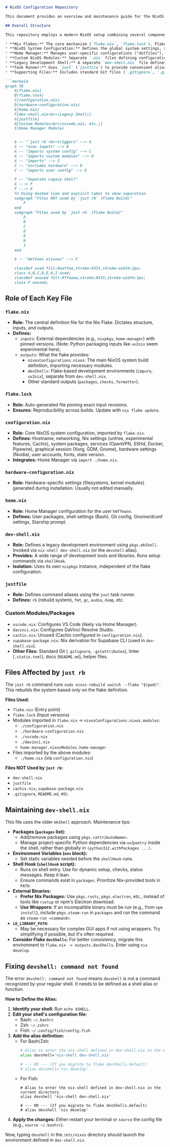 ```markdown
# NixOS Configuration Repository

This document provides an overview and maintenance guide for the NixOS configuration repository located at `/etc/nixos`. It utilizes Nix Flakes for reproducibility and Home Manager for user-specific dotfile management.

## Overall Structure

This repository employs a modern NixOS setup combining several components:

* **Nix Flakes:** The core mechanism (`flake.nix`, `flake.lock`). Flakes define dependencies (inputs) and outputs (like the NixOS system configuration and development shells), ensuring reproducible builds by pinning exact dependency versions.
* **NixOS System Configuration:** Defines the global system settings, services, hardware configuration, and system-wide packages (`configuration.nix`, `hardware-configuration.nix`).
* **Home Manager:** Manages user-specific configurations ("dotfiles"), packages, and services declaratively (`home.nix`). It's integrated into the NixOS system build via the flake.
* **Custom NixOS Modules:** Separate `.nix` files defining configurations for specific applications or settings (`vscode.nix`, `davinci.nix`). These are imported into the main system configuration.
* **Legacy Development Shell:** A separate `dev-shell.nix` file defines a development environment using the older `nix-shell` (or `pkgs.mkShell`) mechanism. This is not currently integrated with the flake's `devShells` output.
* **Task Runner:** Uses `just` (`justfile`) to provide convenient aliases for common administrative tasks like rebuilding the system.
* **Supporting Files:** Includes standard Git files (`.gitignore`, `.gitattributes`), linter configs (`.statix.toml`), package definitions (`supabase-package.nix`), and other helper files.

```mermaid
graph TD
    A[flake.nix]
    B(flake.lock)
    C[configuration.nix]
    D(hardware-configuration.nix)
    E[home.nix]
    F[dev-shell.nix<br>(Legacy Shell)]
    G[justfile]
    H[Custom Modules<br>(vscode.nix, etc.)]
    I(Home Manager Module)


    G -- "`just rb`<br>triggers" --> A
    A -- "uses inputs" --> B
    A -- "imports system config" --> C
    A -- "imports custom modules" --> H
    A -- "imports" --> I
    C -- "includes hardware" --> D
    C -- "imports user config" --> E

    F -- "Separate Legacy Shell"
    A -.-> F
    F -.-> A
    %% Using dashed line and explicit label to show separation
    subgraph "Files NOT used by `just rb` (Flake Build)"
        F
    end
    subgraph "Files used by `just rb` (Flake Build)"
        A
        B
        C
        D
        E
        H
        I
    end

    G -- "defines aliases" --> F

    classDef used fill:#aaffaa,stroke:#333,stroke-width:2px;
    class A,B,C,D,E,H,I used;
    classDef unused fill:#ffaaaa,stroke:#333,stroke-width:2px;
    class F unused;
```

## Role of Each Key File

### `flake.nix`

* **Role:** The central definition file for the Nix Flake. Dictates structure, inputs, and outputs.
* **Defines:**
    * `inputs`: External dependencies (e.g., `nixpkgs`, `home-manager`) with pinned versions. (Note: Python packaging inputs like `uv2nix` seem experimental here).
    * `outputs`: What the flake provides:
        * `nixosConfigurations.nixos`: The main NixOS system build definition, importing necessary modules.
        * `devShells`: Flake-based development environments (`impure`, `uv2nix`), separate from `dev-shell.nix`.
        * Other standard outputs (`packages`, `checks`, `formatter`).

### `flake.lock`

* **Role:** Auto-generated file pinning exact input revisions.
* **Ensures:** Reproducibility across builds. Update with `nix flake update`.

### `configuration.nix`

* **Role:** Core NixOS system configuration, imported by `flake.nix`.
* **Defines:** Hostname, networking, Nix settings (unfree, experimental features, Cachix), system packages, services (OpenVPN, SSHd, Docker, Pipewire), graphical session (Xorg, GDM, Gnome), hardware settings (Nvidia), user accounts, fonts, state version.
* **Integrates:** Home Manager via `import ./home.nix`.

### `hardware-configuration.nix`

* **Role:** Hardware-specific settings (filesystems, kernel modules) generated during installation. Usually not edited manually.

### `home.nix`

* **Role:** Home Manager configuration for the user `h0ffmann`.
* **Defines:** User packages, shell settings (Bash), Git config, Gnome/dconf settings, Starship prompt.

### `dev-shell.nix`

* **Role:** Defines a legacy development environment using `pkgs.mkShell`. Invoked via `nix-shell dev-shell.nix` (or the `devshell` alias).
* **Provides:** A wide range of development tools and libraries. Runs setup commands via `shellHook`.
* **Isolation:** Uses its own `nixpkgs` instance, independent of the flake configuration.

### `justfile`

* **Role:** Defines command aliases using the `just` task runner.
* **Defines:** `rb` (rebuild system), `fmt`, `gc`, `audio`, `dump`, etc.

### Custom Modules/Packages

* `vscode.nix`: Configures VS Code (likely via Home Manager).
* `davinci.nix`: Configures DaVinci Resolve Studio.
* `cachix.nix`: Unused (Cachix configured in `configuration.nix`).
* `supabase-package.nix`: Nix derivation for Supabase CLI (used in `dev-shell.nix`).
* **Other Files:** Standard Git (`.gitignore`, `.gitattributes`), linter (`.statix.toml`), docs (`README.md`), helper files.

## Files Affected by `just rb`

The `just rb` command runs `sudo nixos-rebuild switch --flake "$(pwd)"`. This rebuilds the system based *only* on the flake definition.

**Files Used:**

* `flake.nix` (Entry point)
* `flake.lock` (Input versions)
* Modules imported in `flake.nix` -> `nixosConfigurations.nixos.modules`:
    * `./configuration.nix`
    * `./hardware-configuration.nix`
    * `./vscode.nix`
    * `./davinci.nix`
    * `home-manager.nixosModules.home-manager`
* Files imported by the above modules:
    * `./home.nix` (via `configuration.nix`)

**Files NOT Used by `just rb`:**

* `dev-shell.nix`
* `justfile`
* `cachix.nix`, `supabase-package.nix`
* `.gitignore`, `README.md`, etc.

## Maintaining `dev-shell.nix`

This file uses the older `mkShell` approach. Maintenance tips:

* **Packages (`packages` list):**
    * Add/remove packages using `pkgs.<attributeName>`.
    * Manage project-specific Python dependencies via `uv`/`poetry` inside the shell, rather than globally in `(python312.withPackages ...)`.
* **Environment Variables (`env` block):**
    * Set static variables needed before the `shellHook` runs.
* **Shell Hook (`shellHook` script):**
    * Runs on shell entry. Use for dynamic setup, checks, status messages. Keep it lean.
    * Ensure commands exist in `packages`. Prioritize Nix-provided tools in `PATH`.
* **External Binaries:**
    * **Prefer Nix Packages:** Use `pkgs.rustc`, `pkgs.electron`, etc., instead of tools like `rustup` or npm's Electron download.
    * **Use Wrappers:** If an incompatible binary must be run (e.g., from `npm install`), include `pkgs.steam-run` in `packages` and run the command as `steam-run <command>`.
* **`LD_LIBRARY_PATH`:**
    * May be necessary for complex GUI apps if not using wrappers. Try simplifying if possible, but it's often required.
* **Consider Flake `devShells`:** For better consistency, migrate this environment to `flake.nix -> outputs.devShells`. Enter using `nix develop`.

## Fixing `devshell: command not found`

The error `devshell: command not found` means `devshell` is not a command recognized by your regular shell. It needs to be defined as a shell alias or function.

**How to Define the Alias:**

1.  **Identify your shell:** Run `echo $SHELL`.
2.  **Edit your shell's configuration file:**
    * Bash: `~/.bashrc`
    * Zsh: `~/.zshrc`
    * Fish: `~/.config/fish/config.fish`
3.  **Add the alias definition:**
    * For Bash/Zsh:
        ```bash
        # Alias to enter the nix-shell defined in dev-shell.nix in the current directory
        alias devshell='nix-shell dev-shell.nix'

        # --- OR --- (If you migrate to flake devShells.default)
        # alias devshell='nix develop'
        ```
    * For Fish:
        ```fish
        # Alias to enter the nix-shell defined in dev-shell.nix in the current directory
        alias devshell 'nix-shell dev-shell.nix'

        # --- OR --- (If you migrate to flake devShells.default)
        # alias devshell 'nix develop'
        ```
4.  **Apply the changes:** Either restart your terminal or `source` the config file (e.g., `source ~/.bashrc`).

Now, typing `devshell` in the `/etc/nixos` directory should launch the environment defined in `dev-shell.nix`.
```